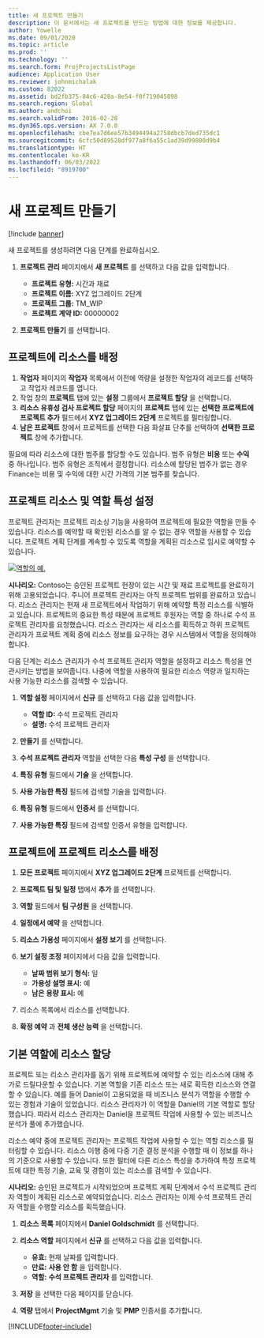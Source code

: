 ```yaml
---
title: 새 프로젝트 만들기
description: 이 문서에서는 새 프로젝트를 만드는 방법에 대한 정보를 제공합니다.
author: Yowelle
ms.date: 09/01/2020
ms.topic: article
ms.prod: ''
ms.technology: ''
ms.search.form: ProjProjectsListPage
audience: Application User
ms.reviewer: johnmichalak
ms.custom: 82022
ms.assetid: bd2fb375-84c6-428a-8e54-f0f719045898
ms.search.region: Global
ms.author: andchoi
ms.search.validFrom: 2016-02-28
ms.dyn365.ops.version: AX 7.0.0
ms.openlocfilehash: cbe7ea7d6ee57b3494494a2758dbcb7ded735dc1
ms.sourcegitcommit: 6cfc50d89528df977a8f6a55c1ad39d99800d9b4
ms.translationtype: HT
ms.contentlocale: ko-KR
ms.lasthandoff: 06/03/2022
ms.locfileid: "8919700"
---
```

# <a name="create-a-new-project"></a>새 프로젝트 만들기

[!include [banner](../includes/banner.md)]

새 프로젝트를 생성하려면 다음 단계를 완료하십시오.

1. **프로젝트 관리** 페이지에서 **새 프로젝트** 를 선택하고 다음 값을 입력합니다.

    - **프로젝트 유형:** 시간과 재료
    - **프로젝트 이름:** XYZ 업그레이드 2단계
    - **프로젝트 그룹:** TM\_WIP
    - **프로젝트 계약 ID:** 00000002

2. **프로젝트 만들기** 를 선택합니다.

## <a name="assign-a-resource-to-a-project"></a>프로젝트에 리소스를 배정

1. **작업자** 페이지의 **작업자** 목록에서 이전에 역량을 설정한 작업자의 레코드를 선택하고 작업자 레코드를 엽니다.
2. 작업 창의 **프로젝트** 탭에 있는 **설정** 그룹에서 **프로젝트 할당** 을 선택합니다.
3. **리소스 유휴성 검사 프로젝트 할당** 페이지의 **프로젝트** 탭에 있는 **선택한 프로젝트에 프로젝트 추가** 필드에서 **XYZ 업그레이드 2단계** 프로젝트를 필터링합니다.
4. **남은 프로젝트** 창에서 프로젝트를 선택한 다음 화살표 단추를 선택하여 **선택한 프로젝트** 창에 추가합니다.

필요에 따라 리소스에 대한 범주를 할당할 수도 있습니다. 범주 유형은 **비용** 또는 **수익** 중 하나입니다. 범주 유형은 조직에서 결정합니다. 리소스에 할당된 범주가 없는 경우 Finance는 비용 및 수익에 대한 시간 가격의 기본 범주를 찾습니다.

## <a name="set-up-project-resource-and-role-characteristics"></a>프로젝트 리소스 및 역할 특성 설정

프로젝트 관리자는 프로젝트 리소싱 기능을 사용하여 프로젝트에 필요한 역할을 만들 수 있습니다. 리소스를 예약할 때 확인된 리소스를 알 수 없는 경우 역할을 사용할 수 있습니다. 프로젝트 계획 단계를 계속할 수 있도록 역할을 계획된 리소스로 임시로 예약할 수 있습니다.

[![역할의 예.](./media/projectresourcing05.jpg)](./media/projectresourcing05.jpg) 

**시나리오:** Contoso는 승인된 프로젝트 헌장이 있는 시간 및 재료 프로젝트를 완료하기 위해 고용되었습니다. 주니어 프로젝트 관리자는 아직 프로젝트 범위를 완료하고 있습니다. 리소스 관리자는 현재 새 프로젝트에서 작업하기 위해 예약할 특정 리소스를 식별하고 있습니다. 프로젝트의 중요한 특성 때문에 프로젝트 후원자는 역할 중 하나로 수석 프로젝트 관리자를 요청했습니다. 리소스 관리자는 새 리소스를 획득하고 하위 프로젝트 관리자가 프로젝트 계획 중에 리소스 정보를 요구하는 경우 시스템에서 역할을 정의해야 합니다.

다음 단계는 리소스 관리자가 수석 프로젝트 관리자 역할을 설정하고 리소스 특성을 연관시키는 방법을 보여줍니다. 나중에 역할을 사용하여 필요한 리소스 역량과 일치하는 사용 가능한 리소스를 검색할 수 있습니다.

1. **역할 설정** 페이지에서 **신규** 를 선택하고 다음 값을 입력합니다.

    - **역할 ID:** 수석 프로젝트 관리자
    - **설명:** 수석 프로젝트 관리자

2. **만들기** 를 선택합니다.
3. **수석 프로젝트 관리자** 역할을 선택한 다음 **특성 구성** 을 선택합니다.
4. **특징 유형** 필드에서 **기술** 을 선택합니다.
5. **사용 가능한 특징** 필드에 검색할 기술을 입력합니다.
6. **특징 유형** 필드에서 **인증서** 를 선택합니다.
7. **사용 가능한 특징** 필드에 검색할 인증서 유형을 입력합니다.

## <a name="assign-a-project-resource-to-a-project"></a>프로젝트에 프로젝트 리소스를 배정

1. **모든 프로젝트** 페이지에서 **XYZ 업그레이드 2단계** 프로젝트를 선택합니다.
2. **프로젝트 팀 및 일정** 탭에서 **추가** 를 선택합니다.
3. **역할** 필드에서 **팀 구성원** 을 선택합니다.
4. **일정에서 예약** 을 선택합니다.
5. **리소스 가용성** 페이지에서 **설정 보기** 를 선택합니다.
6. **보기 설정 조정** 페이지에서 다음 값을 입력합니다.

    - **날짜 범위 보기 형식:** 일
    - **가용성 설명 표시:** 예
    - **남은 용량 표시:** 예

7. 리소스 목록에서 리소스를 선택합니다.
8. **확정 예약** 과 **전체 생산 능력** 을 선택합니다.

## <a name="assign-a-resource-to-a-default-role"></a>기본 역할에 리소스 할당

프로젝트 또는 리소스 관리자를 돕기 위해 프로젝트에 예약할 수 있는 리소스에 대해 추가로 드릴다운할 수 있습니다. 기본 역할을 기존 리소스 또는 새로 획득한 리소스와 연결할 수 있습니다. 예를 들어 Daniel이 고용되었을 때 비즈니스 분석가 역할을 수행할 수 있는 경험과 기술이 있었습니다. 리소스 관리자가 이 역할을 Daniel의 기본 역할로 할당했습니다. 따라서 리소스 관리자는 Daniel을 프로젝트 작업에 사용할 수 있는 비즈니스 분석가 풀에 추가했습니다.

리소스 예약 중에 프로젝트 관리자는 프로젝트 작업에 사용할 수 있는 역할 리소스를 필터링할 수 있습니다. 리소스 이행 중에 다중 기준 결정 분석을 수행할 때 이 정보를 하나의 기준으로 사용할 수 있습니다. 또한 필터에 다른 리소스 특성을 추가하여 특정 프로젝트에 대한 특정 기술, 교육 및 경험이 있는 리소스를 검색할 수 있습니다.

**시나리오:** 승인된 프로젝트가 시작되었으며 프로젝트 계획 단계에서 수석 프로젝트 관리자 역할이 계획된 리소스로 예약되었습니다. 리소스 관리자는 이제 수석 프로젝트 관리자 역할을 수행할 리소스를 획득했습니다.

1. **리소스 목록** 페이지에서 **Daniel Goldschmidt** 를 선택합니다.
2. **리소스 역할** 페이지에서 **신규** 를 선택하고 다음 값을 입력합니다.

    - **유효:** 현재 날짜를 입력합니다.
    - **만료:** **사용 안 함** 을 입력합니다.
    - **역할:** **수석 프로젝트 관리자** 를 입력합니다.

3. **저장** 을 선택한 다음 페이지를 닫습니다.
4. **역량** 탭에서 **ProjectMgmt** 기술 및 **PMP** 인증서를 추가합니다.


[!INCLUDE[footer-include](../includes/footer-banner.md)]